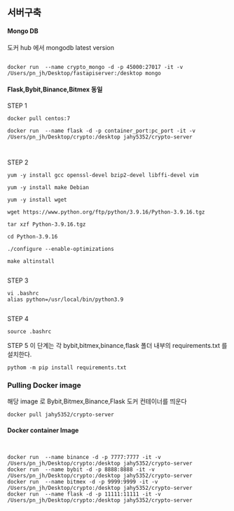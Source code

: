 ## 서버구축



#### Mongo DB

도커 hub 에서 mongodb latest version 
````

docker run  --name crypto_mongo -d -p 45000:27017 -it -v /Users/pn_jh/Desktop/fastapiserver:/desktop mongo
````






#### Flask,Bybit,Binance,Bitmex 동일 

STEP 1

````
docker pull centos:7

docker run  --name flask -d -p container_port:pc_port -it -v /Users/pn_jh/Desktop/crypto:/desktop jahy5352/crypto-server



````

STEP 2
````
yum -y install gcc openssl-devel bzip2-devel libffi-devel vim

yum -y install make Debian

yum -y install wget

wget https://www.python.org/ftp/python/3.9.16/Python-3.9.16.tgz

tar xzf Python-3.9.16.tgz

cd Python-3.9.16

./configure --enable-optimizations

make altinstall


````

STEP 3
````
vi .bashrc
alias python=/usr/local/bin/python3.9


````

STEP 4
````
source .bashrc
````

STEP 5
이 단계는 각 bybit,bitmex,binance,flask 폴더 내부의 requirements.txt 를 설치한다.
````
pythom -m pip install requirements.txt
````

### Pulling Docker image


해당 image 로 Bybit,Bitmex,Binance,Flask 도커 컨테이너를 띄운다

````
docker pull jahy5352/crypto-server
````

#### Docker container Image 

```


docker run  --name binance -d -p 7777:7777 -it -v /Users/pn_jh/Desktop/crypto:/desktop jahy5352/crypto-server
docker run  --name bybit -d -p 8888:8888 -it -v /Users/pn_jh/Desktop/crypto:/desktop jahy5352/crypto-server
docker run  --name bitmex -d -p 9999:9999 -it -v /Users/pn_jh/Desktop/crypto:/desktop jahy5352/crypto-server
docker run  --name flask -d -p 11111:11111 -it -v /Users/pn_jh/Desktop/crypto:/desktop jahy5352/crypto-server
```
